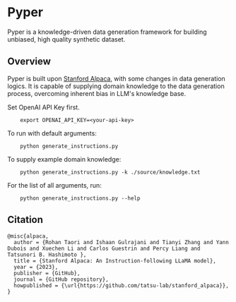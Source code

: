 # Pyper
Pyper is a knowledge-driven data generation framework for building unbiased, high quality synthetic dataset.

## Overview
Pyper is built upon [Stanford Alpaca](https://github.com/tatsu-lab/stanford_alpaca/tree/main), with some changes in data generation logics. It is capable of supplying domain knowledge to the data generation process, overcoming inherent bias in LLM's knowledge base.

Set OpenAI API Key first.

```
    export OPENAI_API_KEY=<your-api-key>
```

To run with default arguments:

```
    python generate_instructions.py
```

To supply example domain knowledge:

```
    python generate_instructions.py -k ./source/knowledge.txt
```

For the list of all arguments, run:

```
    python generate_instructions.py --help
```

## Citation
```
@misc{alpaca,
  author = {Rohan Taori and Ishaan Gulrajani and Tianyi Zhang and Yann Dubois and Xuechen Li and Carlos Guestrin and Percy Liang and Tatsunori B. Hashimoto },
  title = {Stanford Alpaca: An Instruction-following LLaMA model},
  year = {2023},
  publisher = {GitHub},
  journal = {GitHub repository},
  howpublished = {\url{https://github.com/tatsu-lab/stanford_alpaca}},
}
```